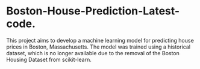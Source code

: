 # Boston-House-Prediction-Latest-code.
This project aims to develop a machine learning model for predicting house prices in Boston, Massachusetts. The model was trained using a historical dataset, which is no longer available due to the removal of the Boston Housing Dataset from scikit-learn. 
